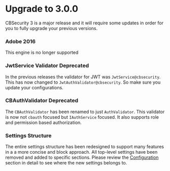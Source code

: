 # Upgrade to 3.0.0

CBSecurity 3 is a major release and it will require some updates in order for you to fully upgrade your previous versions.

### Adobe 2016

This engine is no longer supported

### JwtService Validator Deprecated

In the previous releases the validator for JWT was `JwtService@cbsecurity`.  This has now changed to `JwtAuthValidator@cbsecurity`.  So make sure you update your configurations.

### CBAuthValidator Deprecated

The `CBAuthValidator` has been renamed to just `AuthValidator`.  This validator is now not `cbauth` focused but `IAuthService` focused.  It also supports role and permission based authorization.

### Settings Structure

The entire settings structure has been redesigned to support many features in a a more concise and block approach.  All top-level settings have been removed and added to specific sections.  Please review the [Configuration](../../getting-started/configuration/) section in detail to see where the new settings belongs to.
